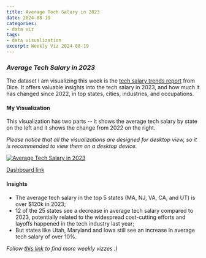 ```yaml
---
title: Average Tech Salary in 2023
date: 2024-08-19
categories:
- data viz
tags:
- data visualization
excerpt: Weekly Viz 2024-08-19
---
```


### *Average Tech Salary in 2023*

The dataset I am visualizing this week is the [tech salary trends report](https://www.dice.com/technologists/ebooks/tech-salary-report/salary-trends.html#Tech-Salary-Trends) from Dice. It offers valuable insights into the tech salary in 2023, and how much it has changed since 2022, in top states, cities, industries, and occupations.  

#### My Visualization

This visualization has two parts -- it shows the average tech salary by state on the left and it shows the change from 2022 on the right.  

*Please notice that all the visualizations are designed for desktop view, so it is recommended to view them on a desktop device.*  

<div class='tableauPlaceholder' id='viz1724125202033' style='position: relative'>
  <noscript><a href='#'>
    <img alt='Average Tech Salary in 2023 ' src='https:&#47;&#47;public.tableau.com&#47;static&#47;images&#47;20&#47;20240819AverageTechSalaryin2023&#47;AverageTechSalaryin2023&#47;1_rss.png' style='border: none' />
  </a></noscript>
  <object class='tableauViz'  style='display:none;'>
    <param name='host_url' value='https%3A%2F%2Fpublic.tableau.com%2F' />
    <param name='embed_code_version' value='3' />
    <param name='site_root' value='' />
    <param name='name' value='20240819AverageTechSalaryin2023&#47;AverageTechSalaryin2023' />
    <param name='tabs' value='no' />
    <param name='toolbar' value='yes' />
    <param name='static_image' value='https:&#47;&#47;public.tableau.com&#47;static&#47;images&#47;20&#47;20240819AverageTechSalaryin2023&#47;AverageTechSalaryin2023&#47;1.png' />
    <param name='animate_transition' value='yes' />
    <param name='display_static_image' value='yes' />
    <param name='display_spinner' value='yes' />
    <param name='display_overlay' value='yes' />
    <param name='display_count' value='yes' />
    <param name='language' value='en-US' />
    <param name='filter' value='publish=yes' />
  </object></div>          
  <script type='text/javascript'>       
    var divElement = document.getElementById('viz1724125202033');    
    var vizElement = divElement.getElementsByTagName('object')[0];           
    if ( divElement.offsetWidth > 800 ) { vizElement.style.width='800px';vizElement.style.height='727px';} else if ( divElement.offsetWidth > 500 ) { vizElement.style.width='800px';vizElement.style.height='727px';} else { vizElement.style.width='100%';vizElement.style.height='877px';}             
    var scriptElement = document.createElement('script');      
    scriptElement.src = 'https://public.tableau.com/javascripts/api/viz_v1.js';    
    vizElement.parentNode.insertBefore(scriptElement, vizElement);    
  </script>

[Dashboard link](https://public.tableau.com/views/20240819AverageTechSalaryin2023/AverageTechSalaryin2023?:language=en-US&publish=yes&:sid=&:redirect=auth&:display_count=n&:origin=viz_share_link)
  
#### Insights
* The average tech salary in the top 5 states (MA, NJ, VA, CA, and UT) is over $120k in 2023;  
* 12 of the 25 states see a decrease in average tech salary compared to 2023, potentially related to the widespread cost-cutting efforts and layoffs happened in the tech industry last year;
* But states like Utah, Maryland and Iowa still see an increase in average tech salary of over 10%.  
  
*Follow [this link](https://yudong-94.github.io/personal-website/project/WeeklyViz2024/) to find more weekly vizzes :)*
